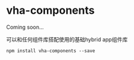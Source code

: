 # vha-components

Coming soon...

可以和任何组件库搭配使用的基础hybrid app组件库


```shell
npm install vha-components --save
```


